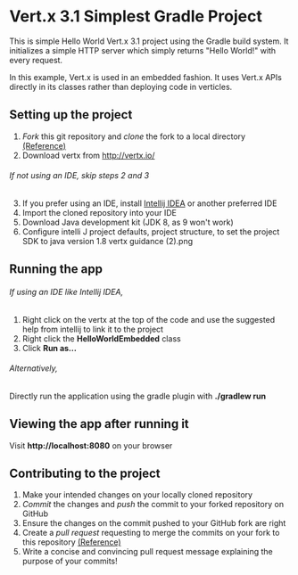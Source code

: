 # Vert.x 3.1 Simplest Gradle Project

This is simple Hello World Vert.x 3.1 project using the Gradle build system. It initializes a simple HTTP server which
simply returns "Hello World!" with every request.

In this example, Vert.x is used in an embedded fashion. It uses Vert.x APIs directly in its classes rather than
deploying code in verticles.



## Setting up the project

1. *Fork* this git repository and *clone* the fork to a local directory [(Reference)](https://guides.github.com/introduction/git-handbook)
2. Download vertx from http://vertx.io/

###### If not using an IDE, skip steps 2 and 3

3. If you prefer using an IDE, install [Intellij IDEA](https://www.jetbrains.com/idea) or another preferred IDE
4. Import the cloned repository into your IDE
5. Download Java development kit (JDK 8, as 9 won't work)
6. Configure intelli J project defaults, project structure, to set the project SDK to java version 1.8
    vertx guidance (2).png


## Running the app

###### If using an IDE like Intellij IDEA,

1. Right click on the vertx at the top of the code and use the suggested help from intellij to link it to the project
2. Right click the **HelloWorldEmbedded** class
3. Click **Run as...**

###### Alternatively,

Directly run the application using the gradle plugin with **./gradlew run**



## Viewing the app after running it

Visit **http://localhost:8080** on your browser



## Contributing to the project

1. Make your intended changes on your locally cloned repository
2. *Commit* the changes and *push* the commit to your forked repository on GitHub
3. Ensure the changes on the commit pushed to your GitHub fork are right
4. Create a *pull request* requesting to merge the commits on your fork to this repository [(Reference)](https://guides.github.com/introduction/flow)
5. Write a concise and convincing pull request message explaining the purpose of your commits!
